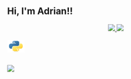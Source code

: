 ## Hi, I'm Adrian!!
<div align="center">
  <a href="https://github.com/adriangbv">
  <img height="180em" src="https://github-readme-stats.vercel.app/api?username=adriangbv&show_icons=true&theme=radical&include_all_commits=true&count_private=true"/>
  <img height="180em" src="https://github-readme-stats.vercel.app/api/top-langs/?username=adriangbv&layout=compact&langs_count=7&theme=radical"/>
</div>
<div style="display: inline_block"><br>  
  <img align="center" alt="Rafa-Python" height="30" width="40" src="https://raw.githubusercontent.com/devicons/devicon/master/icons/python/python-original.svg">
  </div>
  
  ##
  
  <div> 
  <a href = "mailto:adriangbv@gmail.com"><img src="https://img.shields.io/badge/Gmail-D14836?style=for-the-badge&logo=gmail&logoColor=white" target="_blank"></a>
 </div>
